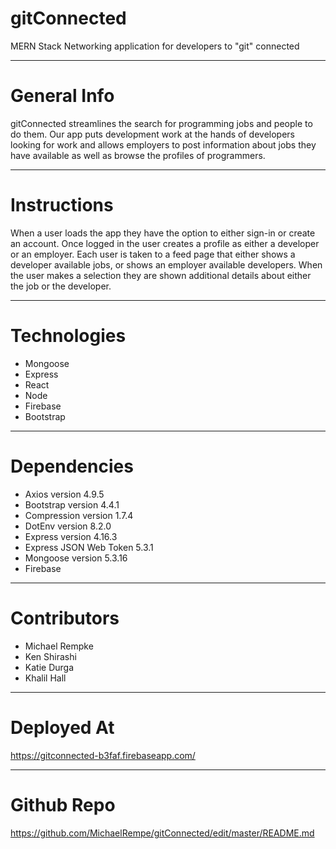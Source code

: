 # gitConnected
MERN Stack Networking application for developers to "git" connected

---

# General Info
gitConnected streamlines the search for programming jobs and people to do them. Our app puts development work at the hands of developers looking for work and allows employers to post information about jobs they have available as well as browse the profiles of programmers.

---

# Instructions
When a user loads the app they have the option to either sign-in or create an account. Once logged in the user creates a profile as either a developer or an employer. Each user is taken to a feed page that either shows a developer available jobs, or shows an employer available developers. When the user makes a selection they are shown additional details about either the job or the developer.

---

# Technologies
- Mongoose
- Express
- React
- Node
- Firebase
- Bootstrap

---

# Dependencies

- Axios version 4.9.5
- Bootstrap version 4.4.1
- Compression version 1.7.4
- DotEnv version 8.2.0
- Express version 4.16.3
- Express JSON Web Token 5.3.1
- Mongoose version 5.3.16
- Firebase

---

# Contributors

- Michael Rempke
- Ken Shirashi
- Katie Durga
- Khalil Hall

---

# Deployed At
https://gitconnected-b3faf.firebaseapp.com/ 

---

# Github Repo
https://github.com/MichaelRempe/gitConnected/edit/master/README.md



